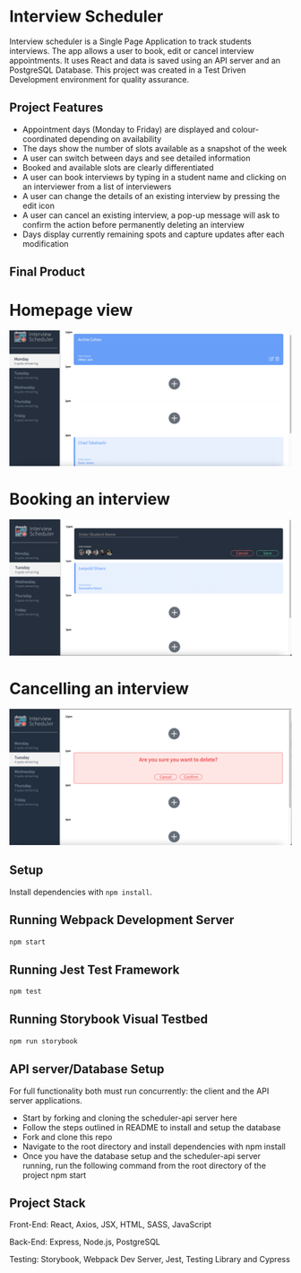 # Interview Scheduler
Interview scheduler is a Single Page Application to track students interviews. The app allows a user to book, edit or cancel interview appointments. It uses React and data is saved using an API server and an PostgreSQL Database. This project was created in a Test Driven Development environment for quality assurance.

## Project Features
- Appointment days (Monday to Friday) are displayed and colour-coordinated depending on availability
- The days show the number of slots available as a snapshot of the week
- A user can switch between days and see detailed information
- Booked and available slots are clearly differentiated
- A user can book interviews by typing in a student name and clicking on an interviewer from a list of          interviewers
- A user can change the details of an existing interview by pressing the edit icon
- A user can cancel an existing interview, a pop-up message will ask to confirm the action before permanently deleting an interview
- Days display currently remaining spots and capture updates after each modification

## Final Product

# Homepage view
!["home view"](https://github.com/Sparkes21/scheduler/blob/master/docs/home-view.png?raw=true)

# Booking an interview
!["book view"](https://github.com/Sparkes21/scheduler/blob/master/docs/book-view.png?raw=true)

# Cancelling an interview
!["cancel view"](https://github.com/Sparkes21/scheduler/blob/master/docs/cancel-view.png?raw=true)

## Setup

Install dependencies with `npm install`.

## Running Webpack Development Server

```sh
npm start
```

## Running Jest Test Framework

```sh
npm test
```

## Running Storybook Visual Testbed

```sh
npm run storybook
```

## API server/Database Setup
For full functionality both must run concurrently: the client and the API server applications.

- Start by forking and cloning the scheduler-api server here
- Follow the steps outlined in README to install and setup the database
- Fork and clone this repo
- Navigate to the root directory and install dependencies with npm install
- Once you have the database setup and the scheduler-api server running, run the following command from the root directory of the project npm start


## Project Stack
Front-End: React, Axios, JSX, HTML, SASS, JavaScript

Back-End: Express, Node.js, PostgreSQL

Testing: Storybook, Webpack Dev Server, Jest, Testing Library and Cypress
